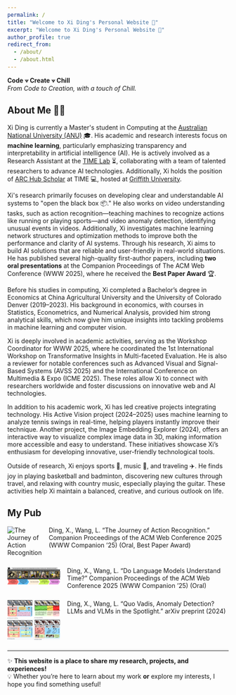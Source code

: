 ```yaml
---
permalink: /
title: "Welcome to Xi Ding's Personal Website 👋"
excerpt: "Welcome to Xi Ding's Personal Website 👋"
author_profile: true
redirect_from: 
  - /about/
  - /about.html
---
```

**Code ⟇ Create ⟇ Chill**  
*From Code to Creation, with a touch of Chill.*

## About Me 🏄‍♂️ 
Xi Ding is currently a Master's student in Computing at the [Australian National University (ANU)](https://www.anu.edu.au) 🎓. His academic and research interests focus on **machine learning**, particularly emphasizing transparency and interpretability in artificial intelligence (AI). He is actively involved as a Research Assistant at the [TIME Lab](https://time.anu.edu.au/) ⏳, collaborating with a team of talented researchers to advance AI technologies. Additionally, Xi holds the position of [ARC Hub Scholar](https://science.desi.qld.gov.au/research/capability-directory/research-hub-driving-farming-productivity-disease-prevention) at TIME 💻, hosted at [Griffith University](https://www.griffith.edu.au/).

Xi's research primarily focuses on developing clear and understandable AI systems to "open the black box 📦." He also works on video understanding tasks, such as action recognition—teaching machines to recognize actions like running or playing sports—and video anomaly detection, identifying unusual events in videos. Additionally, Xi investigates machine learning network structures and optimization methods to improve both the performance and clarity of AI systems. Through his research, Xi aims to build AI solutions that are reliable and user-friendly in real-world situations. He has published several high-quality first-author papers, including **two oral presentations** at the Companion Proceedings of The ACM Web Conference (WWW 2025), where he received the **Best Paper Award** 🏆.

Before his studies in computing, Xi completed a Bachelor’s degree in Economics at China Agricultural University and the University of Colorado Denver (2019–2023). His background in economics, with courses in Statistics, Econometrics, and Numerical Analysis, provided him strong analytical skills, which now give him unique insights into tackling problems in machine learning and computer vision.

Xi is deeply involved in academic activities, serving as the Workshop Coordinator for WWW 2025, where he coordinated the 1st International Workshop on Transformative Insights in Multi-faceted Evaluation. He is also a reviewer for notable conferences such as Advanced Visual and Signal-Based Systems (AVSS 2025) and the International Conference on Multimedia & Expo (ICME 2025). These roles allow Xi to connect with researchers worldwide and foster discussions on innovative web and AI technologies.

In addition to his academic work, Xi has led creative projects integrating technology. His Active Vision project (2024–2025) uses machine learning to analyze tennis swings in real-time, helping players instantly improve their technique. Another project, the Image Embedding Explorer (2024), offers an interactive way to visualize complex image data in 3D, making information more accessible and easy to understand. These initiatives showcase Xi’s enthusiasm for developing innovative, user-friendly technological tools.

Outside of research, Xi enjoys sports 🏀, music 🎸, and traveling ✈️. He finds joy in playing basketball and badminton, discovering new cultures through travel, and relaxing with country music, especially playing the guitar. These activities help Xi maintain a balanced, creative, and curious outlook on life.

## My Pub 

<div style="display: flex; align-items: flex-start; margin-bottom: 1.5rem;">
  <img src="/images/ar.gif" alt="The Journey of Action Recognition" width="120" />
  <div style="margin-left: 1rem;">
    Ding, X., Wang, L. “The Journey of Action Recognition.”  
    Companion Proceedings of the ACM Web Conference 2025 (WWW Companion ’25) (Oral, Best Paper Award)
  </div>
</div>

<div style="display: flex; align-items: flex-start; margin-bottom: 1.5rem;">
  <img src="/images/vlm.png" alt="Do Language Models Understand Time?" width="120" />
  <div style="margin-left: 1rem;">
    Ding, X., Wang, L. “Do Language Models Understand Time?”  
    Companion Proceedings of the ACM Web Conference 2025 (WWW Companion ’25) (Oral)
  </div>
</div>

<div style="display: flex; align-items: flex-start; margin-bottom: 1.5rem;">
  <img src="/images/vadlm.png" alt="Quo Vadis, Anomaly Detection?" width="120" />
  <div style="margin-left: 1rem;">
    Ding, X., Wang, L. “Quo Vadis, Anomaly Detection? LLMs and VLMs in the Spotlight.”  
    arXiv preprint (2024) 
  </div>
</div>

---
✨ **This website is a place to share my research, projects, and experiences!**  
💡 Whether you’re here to learn about my work **or** explore my interests, I hope you find something useful! 

